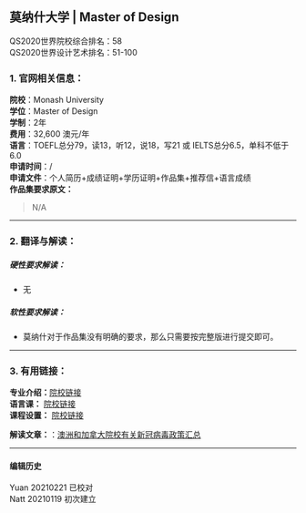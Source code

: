 ## 莫纳什大学 | Master of Design

QS2020世界院校综合排名：58  
QS2020世界设计艺术排名：51-100


### 1. 官网相关信息：

**院校**：Monash University    
**学位**：Master of Design  
**学制**：2年  
**费用**：32,600 澳元/年  
**语言**：TOEFL总分79，读13，听12，说18，写21 或 IELTS总分6.5，单科不低于6.0  
**申请时间**：/  
**申请文件**：个人简历+成绩证明+学历证明+作品集+推荐信+语言成绩  
**作品集要求原文：**   

> N/A


---


### 2. 翻译与解读：

##### 硬性要求解读：
- 无



##### 软性要求解读：
- 莫纳什对于作品集没有明确的要求，那么只需要按完整版进行提交即可。

---


### 3. 有用链接：

**专业介绍：**[院校链接](https://www.monash.edu/study/courses/find-a-course/2021/design-f6002)  
**语言课：** [院校链接](https://www.monashcollege.edu.au/courses/english?_ga=2.27685630.31348097.1552965959-170075504.1550210458)  
**课程设置：** [院校链接](https://www.monash.edu/study/courses/find-a-course/2021/design-f6002?domestic=true#course-structure-3)  

**解读文章：**：[澳洲和加拿大院校有关新冠病毒政策汇总](http://www.makebi.net/36870.html)  




---


#### 编辑历史
Yuan 20210221 已校对  
Natt 20210119 初次建立  
